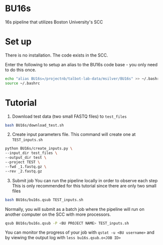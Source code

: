 # BU16s
16s pipeline that utilizes Boston University's SCC

# Set up
There is no installation. The code exists in the SCC.

Enter the following to setup an alias to the BU16s code base - you only need to do this once.
```bash
echo "alias BU16s=/projectnb/talbot-lab-data/msilver/BU16s" >> ~/.bashrc
source ~/.bashrc
```

# Tutorial
1. Download test data (two small FASTQ files) to `test_files`
```bash
bash BU16s/download_test.sh
```
2. Create input parameters file. This command will create one at `TEST_inputs.sh`
```bash
python BU16s/create_inputs.py \
--input_dir test_files \
--output_dir test \
--project TEST \
--fwd _1.fastq.gz \
--rev _2.fastq.gz
```
3. Submit job
You can run the pipeline locally in order to observe each step
This is only recommended for this tutorial since there are only two small files
```bash
bash BU16s/bu16s.qsub TEST_inputs.sh
```

Normally, you will submit as a batch job where the pipeline will run on another computer on the SCC with more processors.

```bash
qsub BU16s/bu16s.qsub -P <BU PROJECT NAME> TEST_inputs.sh
```
You can monitor the progress of your job with `qstat -u <BU username>` and by viewing the output log with `less bu16s.qsub.o<JOB ID>`